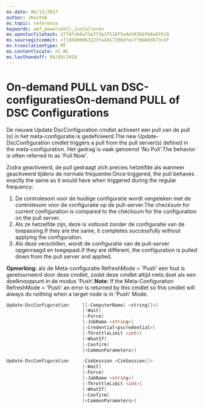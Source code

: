 ```yaml
---
ms.date: 06/12/2017
author: JKeithB
ms.topic: reference
keywords: wmf,powershell,installeren
ms.openlocfilehash: 27f8fab6a72e7f3a3f510f5a9e503bbfb8a8f618
ms.sourcegitcommit: cf195b090b3223fa4917206dfec7f0b603873cdf
ms.translationtype: MT
ms.contentlocale: nl-NL
ms.lasthandoff: 04/09/2018
---
```

# <a name="on-demand-pull-of-dsc-configurations"></a><span data-ttu-id="220d6-102">On-demand PULL van DSC-configuraties</span><span class="sxs-lookup"><span data-stu-id="220d6-102">On-demand PULL of DSC Configurations</span></span>

<span data-ttu-id="220d6-103">De nieuwe Update DscConfiguration cmdlet activeert een pull van de pull (s) in het meta-configuratie is gedefinieerd.</span><span class="sxs-lookup"><span data-stu-id="220d6-103">The new Update-DscConfiguration cmdlet triggers a pull from the pull server(s) defined in the meta-configuration.</span></span> <span data-ttu-id="220d6-104">Het gedrag is vaak genoemd 'Nu Pull'.</span><span class="sxs-lookup"><span data-stu-id="220d6-104">The behavior is often referred to as 'Pull Now'.</span></span>


<span data-ttu-id="220d6-105">Zodra geactiveerd, de pull gedraagt zich precies hetzelfde als wanneer geactiveerd tijdens de normale frequentie:</span><span class="sxs-lookup"><span data-stu-id="220d6-105">Once triggered, the pull behaves exactly the same as it would have when triggered during the regular frequency:</span></span>

1. <span data-ttu-id="220d6-106">De controlesom voor de huidige configuratie wordt vergeleken met de controlesom voor de configuratie op de pull-server.</span><span class="sxs-lookup"><span data-stu-id="220d6-106">The checksum for current configuration is compared to the checksum for the configuration on the pull server.</span></span>
2. <span data-ttu-id="220d6-107">Als ze hetzelfde zijn, deze is voltooid zonder de configuratie van de toepassing.</span><span class="sxs-lookup"><span data-stu-id="220d6-107">If they are the same, it completes successfully without applying the configuration.</span></span>
3. <span data-ttu-id="220d6-108">Als deze verschillen, wordt de configuratie van de pull-server opgevraagd en toegepast.</span><span class="sxs-lookup"><span data-stu-id="220d6-108">If they are different, the configuration is pulled down from the pull server and applied.</span></span>

<span data-ttu-id="220d6-109">**Opmerking:** als de Meta-configuratie RefreshMode = 'Push' een fout is geretourneerd door deze cmdlet, zodat deze cmdlet altijd niets doet als een doelknooppunt in de modus 'Push'.</span><span class="sxs-lookup"><span data-stu-id="220d6-109">**Note:** If the Meta-Configuration RefreshMode = 'Push' an error is returned by this cmdlet so this cmdlet will always do nothing when a target node is in 'Push' Mode.</span></span>

```powershell
Update-DscConfiguration     [[-ComputerName] <string[]>]
                            [-Wait]
                            [-Force]
                            [-JobName <string>]
                            [-Credential<pscredential>]
                            [-ThrottleLimit <int>]
                            [-WhatIf]
                            [-Confirm]
                            [<CommonParameters>]

Update-DscConfiguration     -CimSession <CimSession[]>
                            [-Wait]
                            [-Force]
                            [-JobName <string>]
                            [-ThrottleLimit <int>]
                            [-WhatIf]
                            [-Confirm]
                            [<CommonParameters>]
```